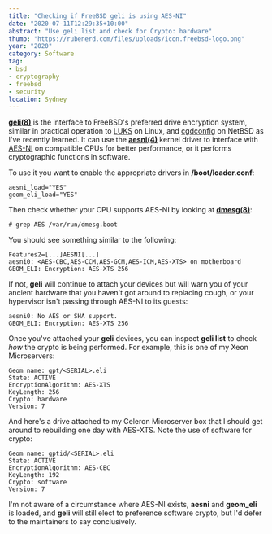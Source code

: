 ```yaml
---
title: "Checking if FreeBSD geli is using AES-NI"
date: "2020-07-11T12:29:35+10:00"
abstract: "Use geli list and check for Crypto: hardware"
thumb: "https://rubenerd.com/files/uploads/icon.freebsd-logo.png"
year: "2020"
category: Software
tag:
- bsd
- cryptography
- freebsd
- security
location: Sydney
---
```

**[geli(8)](https://www.freebsd.org/cgi/man.cgi?query=geli&sektion=8)** is the interface to FreeBSD's preferred drive encryption system, similar in practical operation to [LUKS](https://linux.die.net/man/8/cryptsetup) on Linux, and [cgdconfig](https://rubenerd.com/encrypted-zfs-on-netbsd-9-for-a-freebsd-guy/) on NetBSD as I've recently learned. It can use the **[aesni(4)](https://www.freebsd.org/cgi/man.cgi?query=aesni&sektion=4)** kernel driver to interface with [AES-NI](https://software.intel.com/content/www/us/en/develop/articles/intel-advanced-encryption-standard-instructions-aes-ni.html) on compatible CPUs for better performance, or it performs cryptographic functions in software.

To use it you want to enable the appropriate drivers in **/boot/loader.conf**:

    aesni_load="YES"
    geom_eli_load="YES"

Then check whether your CPU supports AES-NI by looking at **[dmesg(8)](https://www.freebsd.org/cgi/man.cgi?query=dmesg&sektion=8)**:

    # grep AES /var/run/dmesg.boot

You should see something similar to the following:
        
    Features2=[...]AESNI[...]
    aesni0: <AES-CBC,AES-CCM,AES-GCM,AES-ICM,AES-XTS> on motherboard
    GEOM_ELI: Encryption: AES-XTS 256

If not, **geli** will continue to attach your devices but will warn you of your ancient hardware that you haven't got around to replacing cough, or your hypervisor isn't passing through AES-NI to its guests:

    aesni0: No AES or SHA support.
    GEOM_ELI: Encryption: AES-XTS 256

Once you've attached your **geli** devices, you can inspect **geli list** to check *how* the crypto is being performed. For example, this is one of my Xeon Microservers:

    Geom name: gpt/<SERIAL>.eli
    State: ACTIVE
    EncryptionAlgorithm: AES-XTS
    KeyLength: 256
    Crypto: hardware
    Version: 7

And here's a drive attached to my Celeron Microserver box that I should get around to rebuilding one day with AES-XTS. Note the use of software for crypto:

    Geom name: gptid/<SERIAL>.eli
    State: ACTIVE
    EncryptionAlgorithm: AES-CBC
    KeyLength: 192
    Crypto: software
    Version: 7

I'm not aware of a circumstance where AES-NI exists, **aesni** and **geom_eli** is loaded, and **geli** will still elect to preference software crypto, but I'd defer to the maintainers to say conclusively.

